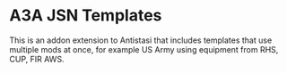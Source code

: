 # A3A JSN Templates
This is an addon extension to Antistasi that includes templates that use multiple mods at once, for example US Army using equipment from RHS, CUP, FIR AWS.